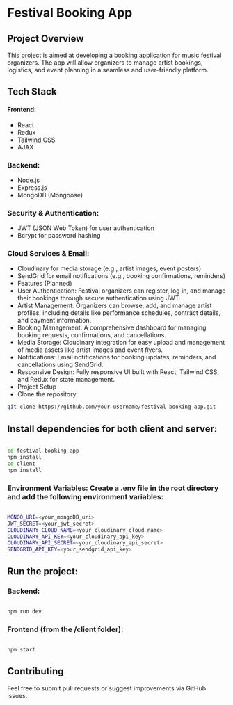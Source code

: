 # Festival Booking App
## Project Overview

This project is aimed at developing a booking application for music festival organizers. The app will allow organizers to manage artist bookings, logistics, and event planning in a seamless and user-friendly platform.

## Tech Stack
#### Frontend:

- React
- Redux
- Tailwind CSS
- AJAX

### Backend:

- Node.js
- Express.js
- MongoDB (Mongoose)

### Security & Authentication:

- JWT (JSON Web Token) for user authentication
- Bcrypt for password hashing

### Cloud Services & Email:

- Cloudinary for media storage (e.g., artist images, event posters)
- SendGrid for email notifications (e.g., booking confirmations, reminders)
- Features (Planned)
- User Authentication: Festival organizers can register, log in, and manage their bookings through secure authentication using JWT.
- Artist Management: Organizers can browse, add, and manage artist profiles, including details like performance schedules, contract details, and payment information.
- Booking Management: A comprehensive dashboard for managing booking requests, confirmations, and cancellations.
- Media Storage: Cloudinary integration for easy upload and management of media assets like artist images and event flyers.
- Notifications: Email notifications for booking updates, reminders, and cancellations using SendGrid.
- Responsive Design: Fully responsive UI built with React, Tailwind CSS, and Redux for state management.
- Project Setup
- Clone the repository:

~~~ bash
git clone https://github.com/your-username/festival-booking-app.git
~~~

## Install dependencies for both client and server:

~~~bash

cd festival-booking-app
npm install
cd client
npm install
~~~

### Environment Variables: Create a .env file in the root directory and add the following environment variables:

~~~ bash

MONGO_URI=<your_mongoDB_uri>
JWT_SECRET=<your_jwt_secret>
CLOUDINARY_CLOUD_NAME=<your_cloudinary_cloud_name>
CLOUDINARY_API_KEY=<your_cloudinary_api_key>
CLOUDINARY_API_SECRET=<your_cloudinary_api_secret>
SENDGRID_API_KEY=<your_sendgrid_api_key>
~~~

## Run the project:

### Backend:

~~~bash

npm run dev
~~~

### Frontend (from the /client folder):

~~~bash

npm start
~~~

## Contributing
Feel free to submit pull requests or suggest improvements via GitHub issues.

